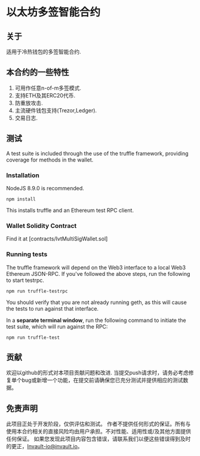 # 以太坊多签智能合约

## 关于

适用于冷热钱包的多签智能合约. 

## 本合约的一些特性

1. 可用作任意n-of-m多签模式.
2. 支持ETH及其ERC20代币.
3. 防重放攻击. 
4. 主流硬件钱包支持(Trezor,Ledger).
5. 交易日志.

## 测试
A test suite is included through the use of the truffle framework, providing coverage for methods in the wallet.

### Installation

NodeJS 8.9.0 is recommended.

```shell
npm install
```

This installs truffle and an Ethereum test RPC client.

### Wallet Solidity Contract

Find it at [contracts/IvtMultiSigWallet.sol]

### Running tests

The truffle framework will depend on the Web3 interface to a local Web3 Ethereum JSON-RPC. If you've followed the above steps, run the following to start testrpc. 

```shell
npm run truffle-testrpc
```

You should verify that you are not already running geth, as this will cause the tests to run against that interface. 

In a **separate terminal window**, run the following command to initiate the test suite, which will run against the RPC:

```shell
npm run truffle-test
```


## 贡献

欢迎以github的形式对本项目贡献问题和改进.
当提交push请求时，请务必考虑修复单个bug或新增一个功能，在提交前请确保您已充分测试并提供相应的测试数据。


## 免责声明

此项目正处于开发阶段，仅供评估和测试。
作者不提供任何形式的保证。所有与使用本合约相关的直接风险均由用户承担。不对性能、适用性或/及其他方面提供任何保证。
如果您发现此项目内容包含错误，请联系我们以便这些错误得到及时的更正，Invault-io@invault.io。